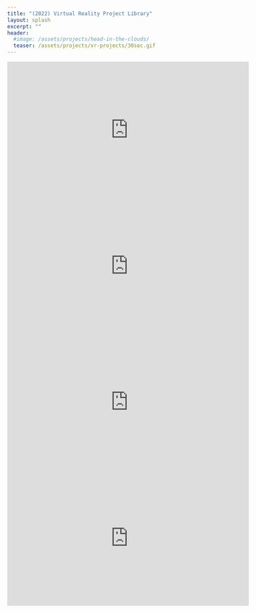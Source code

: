 ```yaml
---
title: "(2022) Virtual Reality Project Library"
layout: splash
excerpt: ""
header:
  #image: /assets/projects/head-in-the-clouds/
  teaser: /assets/projects/vr-projects/30sec.gif
---
```


<iframe width="560" height="315" src="https://www.youtube.com/embed/Vm_tyX6o1lQ?si=8ABZ4RYLiRb3gcnk" title="YouTube video player" frameborder="0" allow="accelerometer; autoplay; clipboard-write; encrypted-media; gyroscope; picture-in-picture; web-share" allowfullscreen></iframe>

<iframe width="560" height="315" src="https://www.youtube.com/embed/z95KQ_WgxgI?si=fl7VkeFTFI0GS6cf" title="YouTube video player" frameborder="0" allow="accelerometer; autoplay; clipboard-write; encrypted-media; gyroscope; picture-in-picture; web-share" allowfullscreen></iframe>

<iframe width="560" height="315" src="https://www.youtube.com/embed/2b6j0wPTaEA?si=H3VX8JeTycqtCXpc" title="YouTube video player" frameborder="0" allow="accelerometer; autoplay; clipboard-write; encrypted-media; gyroscope; picture-in-picture; web-share" allowfullscreen></iframe>

<iframe width="560" height="315" src="https://www.youtube.com/embed/G2DteXWeH-w?si=xCF1bDI4I63DCdIp" title="YouTube video player" frameborder="0" allow="accelerometer; autoplay; clipboard-write; encrypted-media; gyroscope; picture-in-picture; web-share" allowfullscreen></iframe>